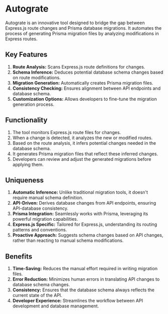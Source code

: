 # Autograte

Autograte is an innovative tool designed to bridge the gap between Express.js route changes and Prisma database migrations. It automates the process of generating Prisma migration files by analyzing modifications in Express routes.

## Key Features

1. **Route Analysis:** Scans Express.js route definitions for changes.
2. **Schema Inference:** Deduces potential database schema changes based on route modifications.
3. **Migration Generation:** Automatically creates Prisma migration files.
4. **Consistency Checking:** Ensures alignment between API endpoints and database schema.
5. **Customization Options:** Allows developers to fine-tune the migration generation process.

## Functionality

1. The tool monitors Express.js route files for changes.
2. When a change is detected, it analyzes the new or modified routes.
3. Based on the route analysis, it infers potential changes needed in the database schema.
4. It generates Prisma migration files that reflect these inferred changes.
5. Developers can review and adjust the generated migrations before applying them.

## Uniqueness

1. **Automatic Inference:** Unlike traditional migration tools, it doesn't require manual schema definition.
2. **API-Driven:** Derives database changes from API endpoints, ensuring API-database consistency.
3. **Prisma Integration:** Seamlessly works with Prisma, leveraging its powerful migration capabilities.
4. **Express.js Specific:** Tailored for Express.js, understanding its routing patterns and conventions.
5. **Proactive Approach:** Suggests schema changes based on API changes, rather than reacting to manual schema modifications.

## Benefits

1. **Time-Saving:** Reduces the manual effort required in writing migration files.
2. **Error Reduction:** Minimizes human errors in translating API changes to database schema changes.
3. **Consistency:** Ensures that the database schema always reflects the current state of the API.
4. **Developer Experience:** Streamlines the workflow between API development and database management.